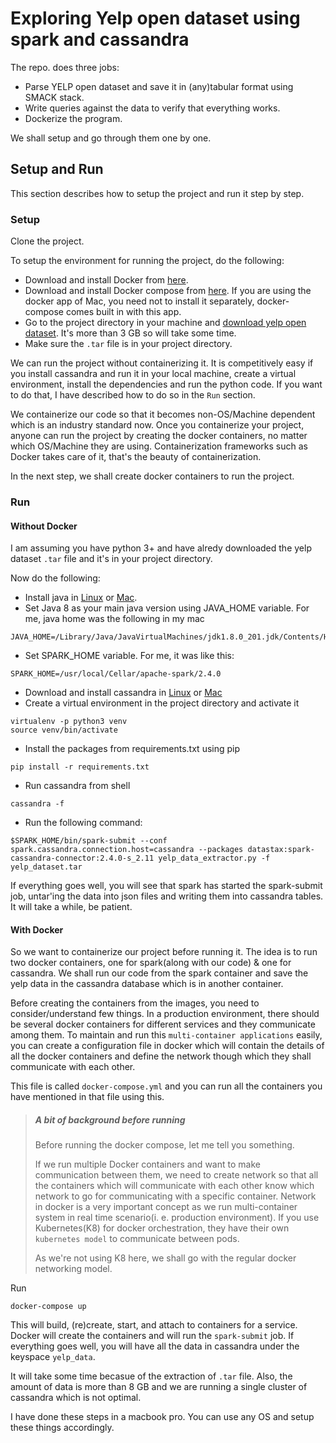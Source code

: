 # Exploring Yelp open dataset using spark and cassandra

The repo. does three jobs: 

*  Parse YELP open dataset and save it in (any)tabular format using SMACK stack.
*  Write queries against the data to verify that everything works.
*  Dockerize the program.

We shall setup and go through them one by one.

## Setup and Run

This section describes how to setup the project and run it step by step.

### Setup

Clone the project.

To setup the environment for running the project, do the following:
* Download and install Docker from [here](https://docs.docker.com/docker-for-mac/install/).
* Download and install Docker compose from [here](https://docs.docker.com/compose/). If you are using the docker app of Mac, you need not to install it
separately, docker-compose comes built in with this app.
* Go to the project directory in your machine and [download yelp open dataset](https://www.yelp.com/dataset/download).
It's more than 3 GB so will take some time.
* Make sure the `.tar` file is in your project directory.

We can run the project without containerizing it. It is competitively easy if you install cassandra and run it in your local machine, create 
a virtual environment, install the dependencies and run the python code. If you want to do that, I have described how to do so in the `Run` section.

We containerize our code so that it becomes non-OS/Machine dependent which is an industry standard now. Once you containerize your project, 
anyone can run the project by creating the docker containers, no matter which OS/Machine they are using. Containerization frameworks such as Docker 
takes care of it, that's the beauty of containerization.
 

In the next step, we shall create docker containers to run the project.

### Run

#### Without Docker

I am assuming you have python 3+ and have alredy downloaded the yelp dataset `.tar` file and it's in your project directory.

Now do the following:
* Install java in [Linux](http://tipsonubuntu.com/2016/07/31/install-oracle-java-8-9-ubuntu-16-04-linux-mint-18/) or [Mac](https://www.cs.dartmouth.edu/~scot/cs10/mac_install/mac_install.html).
* Set Java 8 as your main java version using JAVA_HOME variable. For me, java home was the following in my mac
```
JAVA_HOME=/Library/Java/JavaVirtualMachines/jdk1.8.0_201.jdk/Contents/Home
```
* Set SPARK_HOME variable. For me, it was like this:
```
SPARK_HOME=/usr/local/Cellar/apache-spark/2.4.0
```
* Download and install cassandra in [Linux](https://www.vultr.com/docs/how-to-install-apache-cassandra-3-11-x-on-ubuntu-16-04-lts) or [Mac](https://medium.com/@areeves9/cassandras-gossip-on-os-x-single-node-installation-of-apache-cassandra-on-mac-634e6729fad6)
* Create a virtual environment in the project directory and activate it
```
virtualenv -p python3 venv
source venv/bin/activate
```
* Install the packages from requirements.txt using pip
```
pip install -r requirements.txt
```
* Run cassandra from shell
```
cassandra -f
```
* Run the following command:
```
$SPARK_HOME/bin/spark-submit --conf spark.cassandra.connection.host=cassandra --packages datastax:spark-cassandra-connector:2.4.0-s_2.11 yelp_data_extractor.py -f yelp_dataset.tar
```

If everything goes well, you will see that spark has started the spark-submit job, untar'ing the data into json files and writing them into cassandra tables. It will take a while, be patient. 

#### With Docker

So we want to containerize our project before running it. The idea is to run two docker containers, one for spark(along with our code) & one for 
cassandra. We shall run our code from the spark container and save the yelp data in the cassandra database which is in another container.

Before creating the containers from the images, you need to consider/understand few things. In a production environment, there should be several docker
containers for different services and they communicate among them. To maintain and run this `multi-container applications` easily, you can create a 
configuration file in docker which will contain the details of all the docker containers and define the network though which they shall communicate 
with each other.

This file is called `docker-compose.yml` and you can run all the containers you have mentioned in that file using this.

> ##### A bit of background before running
> 
> Before running the docker compose, let me tell you something. 
> 
> If we run multiple Docker containers and want to make communication between them, we need to create network so that all the containers which will 
> communicate with each other know which network to go for communicating with a specific container. Network in docker is a very important concept as 
> we run multi-container system in real time scenario(i. e. production environment). If you use Kubernetes(K8) for docker orchestration, they have 
> their own `kubernetes model` to communicate between pods.
> 
> As we're not using K8 here, we shall go with the regular docker networking model. 

Run
```
docker-compose up
```
This will build, (re)create, start, and attach to containers for a service. Docker will create the containers and will run the `spark-submit` job. If everything goes well, you will have all the data in cassandra under the keyspace
`yelp_data`.

It will take some time becasue of the extraction of `.tar` file. Also, the amount of data is more than 8 GB and we are running a single cluster of 
cassandra which is not optimal.


I have done these steps in a macbook pro. You can use any OS and setup these things accordingly.
